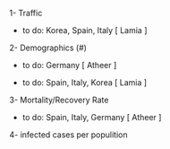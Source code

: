 1- Traffic

- to do: Korea, Spain, Italy  [ Lamia ]


2- Demographics (#)

- to do: Germany [ Atheer ]

- to do: Spain, Italy, Korea [ Lamia ]



3- Mortality/Recovery Rate

- to do: Spain, Italy, Germany [ Atheer ]

4- infected cases per populition 


